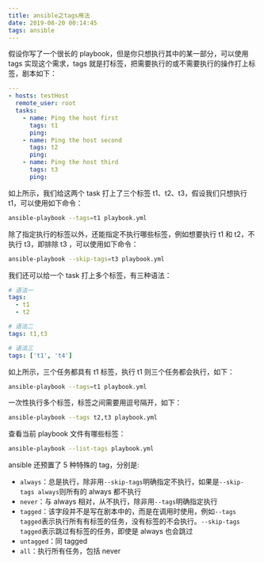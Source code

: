 ```yaml
---
title: ansible之tags用法
date: 2019-08-20 00:14:45
tags: ansible
---
```


假设你写了一个很长的 playbook，但是你只想执行其中的某一部分，可以使用 tags 实现这个需求，tags 就是打标签，把需要执行的或不需要执行的操作打上标签，剧本如下：

```yml
---
- hosts: testHost
  remote_user: root
  tasks:
    - name: Ping the host first
      tags: t1
      ping:
    - name: Ping the host second
      tags: t2
      ping:
    - name: Ping the host third
      tags: t3
      ping:
```

如上所示，我们给这两个 task 打上了三个标签 t1、t2、t3，假设我们只想执行 t1，可以使用如下命令：

```bash
ansible-playbook --tags=t1 playbook.yml
```

除了指定执行的标签以外，还能指定不执行哪些标签，例如想要执行 t1 和 t2，不执行 t3，即排除 t3 ，可以使用如下命令：

```bash
ansible-playbook --skip-tags=t3 playbook.yml
```

我们还可以给一个 task 打上多个标签，有三种语法：

```yml
# 语法一
tags:
  - t1
  - t2

# 语法二
tags: t1,t3

# 语法三
tags: ['t1', 't4']
```

如上所示，三个任务都具有 t1 标签，执行 t1 则三个任务都会执行，如下：

```bash
ansible-playbook --tags=t1 playbook.yml
```

一次性执行多个标签，标签之间需要用逗号隔开，如下：

```bash
ansible-playbook --tags t2,t3 playbook.yml
```

查看当前 playbook 文件有哪些标签：

```bash
ansible-playbook --list-tags playbook.yml
```

ansible 还预置了 5 种特殊的 tag，分别是:

- `always`：总是执行，除非用`--skip-tags`明确指定不执行，如果是`--skip-tags always`则所有的 always 都不执行
- `never`：与 always 相对，从不执行，除非用`--tags`明确指定执行
- `tagged`：该字段并不是写在剧本中的，而是在调用时使用，例如`--tags tagged`表示执行所有有标签的任务，没有标签的不会执行。`--skip-tags tagged`表示跳过有标签的任务，即使是 always 也会跳过
- `untagged`：同 tagged
- `all`：执行所有任务，包括 never
